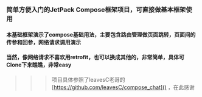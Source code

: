 ### 简单方便入门的JetPack Compose框架项目，可直接做基本框架使用
#### 本基础框架演示了compose基础用法，主要包含路由管理做页面跳转，页面间的传参和回参，网络请求调用演示
#### 当然，像网络请求不喜欢用retrofit，也可以换成其他的，非常简单，具体可Clone下来瞧瞧，非常easy
>>> 项目具体参照了leavesC老哥的 [https://github.com/leavesC/compose_chat]() ，在此感谢